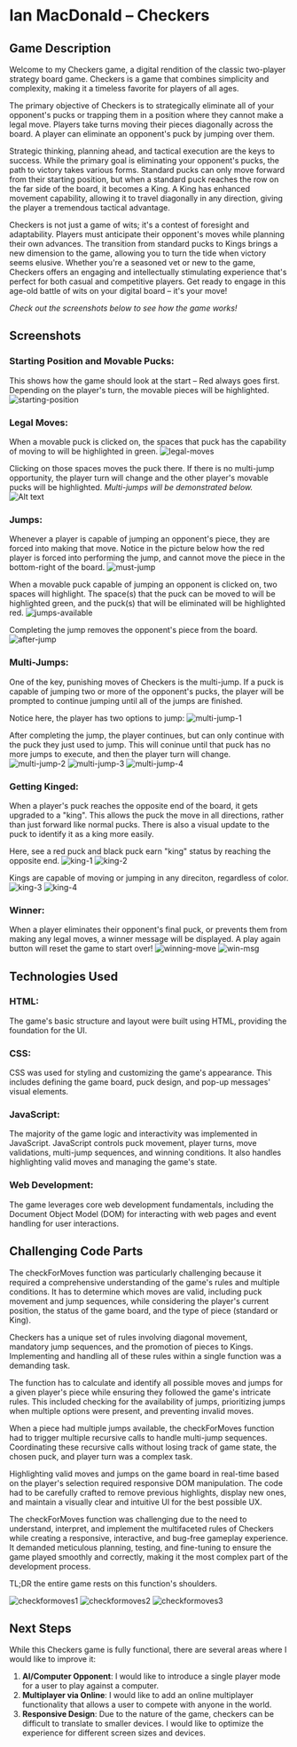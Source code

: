 # Ian MacDonald – Checkers

## Game Description
Welcome to my Checkers game, a digital rendition of the classic two-player strategy board game. Checkers is a game that combines simplicity and complexity, making it a timeless favorite for players of all ages.

The primary objective of Checkers is to strategically eliminate all of your opponent's pucks or trapping them in a position where they cannot make a legal move. Players take turns moving their pieces diagonally across the board. A player can eliminate an opponent's puck by jumping over them. 

Strategic thinking, planning ahead, and tactical execution are the keys to success. While the primary goal is eliminating your opponent's pucks, the path to victory takes various forms. Standard pucks can only move forward from their starting position, but when a standard puck reaches the row on the far side of the board, it becomes a King. A King has enhanced movement capability, allowing it to travel diagonally in any direction, giving the player a tremendous tactical advantage. 

Checkers is not just a game of wits; it's a contest of foresight and adaptability. Players must anticipate their opponent's moves while planning their own advances. The transition from standard pucks to Kings brings a new dimension to the game, allowing you to turn the tide when victory seems elusive. Whether you're a seasoned vet or new to the game, Checkers offers an engaging and intellectually stimulating experience that's perfect for both casual and competitive players. Get ready to engage in this age-old battle of wits on your digital board – it's your move!

*Check out the screenshots below to see how the game works!*

## Screenshots 
### Starting Position and Movable Pucks: 
This shows how the game should look at the start – Red always goes first. Depending on the player's turn, the movable pieces will be highlighted. 
![starting-position](assets/starting-position.png)


### Legal Moves:
When a movable puck is clicked on, the spaces that puck has the capability of moving to will be highlighted in green. 
![legal-moves](assets/legal-moves.png)

Clicking on those spaces moves the puck there. If there is no multi-jump opportunity, the player turn will change and the other player's movable pucks will be highlighted. 
*Multi-jumps will be demonstrated below.*
![Alt text](assets/puck-after-move.png)

### Jumps:
Whenever a player is capable of jumping an opponent's piece, they are forced into making that move. Notice in the picture below how the red player is forced into performing the jump, and cannot move the piece in the bottom-right of the board. 
![must-jump](assets/must-jump.png)

When a movable puck capable of jumping an opponent is clicked on, two spaces will highlight. The space(s) that the puck can be moved to will be highlighted green, and the puck(s) that will be eliminated will be highlighted red. 
![jumps-available](assets/jumps-available.png)

Completing the jump removes the opponent's piece from the board.
![after-jump](assets/post-jump.png)

### Multi-Jumps:
One of the key, punishing moves of Checkers is the multi-jump. If a puck is capable of jumping two or more of the opponent's pucks, the player will be prompted to continue jumping until all of the jumps are finished.  

Notice here, the player has two options to jump:
![multi-jump-1](assets/multi-jump-1.png)

After completing the jump, the player continues, but can only continue with the puck they just used to jump. This will coninue until that puck has no more jumps to execute, and then the player turn will change.
![multi-jump-2](assets/multi-jump-2.png)
![multi-jump-3](assets/multi-jump-3.png)
![multi-jump-4](assets/multi-jump-4.png)

### Getting Kinged:
When a player's puck reaches the opposite end of the board, it gets upgraded to a "king". This allows the puck the move in all directions, rather than just forward like normal pucks. There is also a visual update to the puck to identify it as a king more easily. 

Here, see a red puck and black puck earn "king" status by reaching the opposite end. 
![king-1](assets/king-1.png)
![king-2](assets/king-2.png)

Kings are capable of moving or jumping in any direciton, regardless of color.
![king-3](assets/king-3.png)
![king-4](assets/king-4.png)


### Winner:
When a player eliminates their opponent's final puck, or prevents them from making any legal moves, a winner message will be displayed. A play again button will reset the game to start over! 
![winning-move](assets/win-1.png)
![win-msg](assets/win-2.png)


## Technologies Used
### HTML: 
The game's basic structure and layout were built using HTML, providing the foundation for the UI.

### CSS:
CSS was used for styling and customizing the game's appearance. This includes defining the game board, puck design, and pop-up messages' visual elements.

### JavaScript:
The majority of the game logic and interactivity was implemented in JavaScript. JavaScript controls puck movement, player turns, move validations, multi-jump sequences, and winning conditions. It also handles highlighting valid moves and managing the game's state.

### Web Development:
The game leverages core web development fundamentals, including the Document Object Model (DOM) for interacting with web pages and event handling for user interactions.

## Challenging Code Parts 
The checkForMoves function was particularly challenging because it required a comprehensive understanding of the game's rules and multiple conditions. It has to determine which moves are valid, including puck movement and jump sequences, while considering the player's current position, the status of the game board, and the type of piece (standard or King).

Checkers has a unique set of rules involving diagonal movement, mandatory jump sequences, and the promotion of pieces to Kings. Implementing and handling all of these rules within a single function was a demanding task.

The function has to calculate and identify all possible moves and jumps for a given player's piece while ensuring they followed the game's intricate rules. This included checking for the availability of jumps, prioritizing jumps when multiple options were present, and preventing invalid moves.

When a piece had multiple jumps available, the checkForMoves function had to trigger multiple recursive calls to handle multi-jump sequences. Coordinating these recursive calls without losing track of game state, the chosen puck, and player turn was a complex task.

Highlighting valid moves and jumps on the game board in real-time based on the player's selection required responsive DOM manipulation. The code had to be carefully crafted to remove previous highlights, display new ones, and maintain a visually clear and intuitive UI for the best possible UX.

The checkForMoves function was challenging due to the need to understand, interpret, and implement the multifaceted rules of Checkers while creating a responsive, interactive, and bug-free gameplay experience. It demanded meticulous planning, testing, and fine-tuning to ensure the game played smoothly and correctly, making it the most complex part of the development process.

TL;DR the entire game rests on this function's shoulders.

![checkformoves1](assets/checkformoves1.png)
![checkformoves2](assets/checkformoves2.png)
![checkformoves3](assets/checkformoves3.png)

## Next Steps 
While this Checkers game is fully functional, there are several areas where I would like to improve it:
1. **AI/Computer Opponent**: I would like to introduce a single player mode for a user to play against a computer.
2. **Multiplayer via Online**: I would like to add an online multiplayer functionality that allows a user to compete with anyone in the world. 
3. **Responsive Design**: Due to the nature of the game, checkers can be difficult to translate to smaller devices. I would like to optimize the experience for different screen sizes and devices. 

